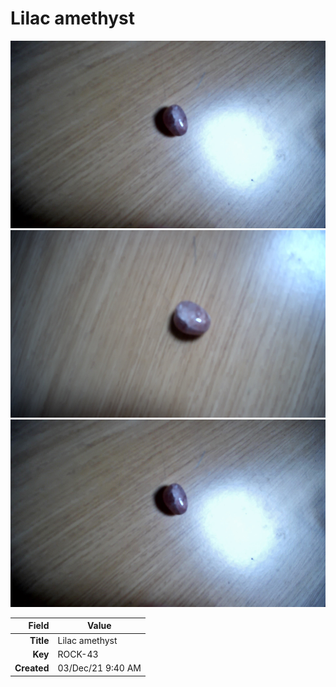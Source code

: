 # Lilac amethyst



<img height="300px" src="10079.jpg"/>
<img height="300px" src="10080.jpg"/>
<img height="300px" src="10101.jpg"/>

|       Field | Value                   |
|------------:|-------------------------|
|   **Title** | Lilac amethyst |
|     **Key** | ROCK-43 |
| **Created** | 03/Dec/21 9:40 AM |
        